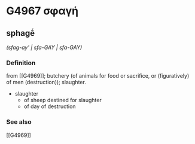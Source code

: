 # G4967 σφαγή

## sphagḗ

_(sfag-ay' | sfa-GAY | sfa-GAY)_

### Definition

from [[G4969]]; butchery (of animals for food or sacrifice, or (figuratively) of men (destruction)); slaughter.

- slaughter
  - of sheep destined for slaughter
  - of day of destruction

### See also

[[G4969]]

